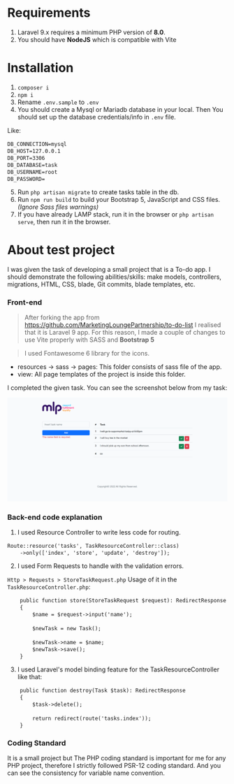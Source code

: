 # Requirements

1. Laravel 9.x requires a minimum PHP version of **8.0**.
2. You should have **NodeJS** which is compatible with Vite

# Installation

1. `composer i`
2. `npm i`
3. Rename `.env.sample` to `.env`
4. You should create a Mysql or Mariadb database in your local. Then You should set up the database credentials/info in `.env` file.

Like:
```
DB_CONNECTION=mysql
DB_HOST=127.0.0.1
DB_PORT=3306
DB_DATABASE=task
DB_USERNAME=root
DB_PASSWORD=
```

5. Run `php artisan migrate` to create tasks table in the db.
6. Run `npm run build` to build your Bootstrap 5, JavaScript and CSS files. _(Ignore Sass files warnings)_
7. If you have already LAMP stack, run it in the browser or `php artisan serve`, then run it in the browser.

# About test project

I was given the task of developing a small project that is a To-do app. I should
demonstrate the following abilities/skills: make models, controllers, migrations, HTML, CSS, blade, Git commits, blade
templates, etc.

### Front-end

> After forking the app from  https://github.com/MarketingLoungePartnership/to-do-list I realised that
it is Laravel 9 app. For this reason, I made a couple of changes to use Vite properly with SASS and **Bootstrap 5**

> I used Fontawesome 6 library for the icons.

- resources -> sass -> pages: This folder consists of sass file of the app.
- view: All page templates of the project is inside this folder.

I completed the given task. You can see the screenshot below from my task:

![Alt text](assets/screenshot1.png?raw=true "Title")

### Back-end code explanation


1. I used Resource Controller to write less code for routing.

```
Route::resource('tasks', TaskResourceController::class)
    ->only(['index', 'store', 'update', 'destroy']);
```

2. I used Form Requests to handle with the validation errors.

`Http > Requests > StoreTaskRequest.php`
Usage of it in the `TaskResourceController.php`:

```
    public function store(StoreTaskRequest $request): RedirectResponse
    {
        $name = $request->input('name');

        $newTask = new Task();

        $newTask->name = $name;
        $newTask->save();
    }
```

3. I used Laravel's model binding feature for the TaskResourceController like that:

```
    public function destroy(Task $task): RedirectResponse
    {
        $task->delete();

        return redirect(route('tasks.index'));
    }
```

### Coding Standard

It is a small project but The PHP coding standard is important for me for any PHP project, therefore I strictly followed PSR-12 coding standard.
And you can see the consistency for variable name convention.
